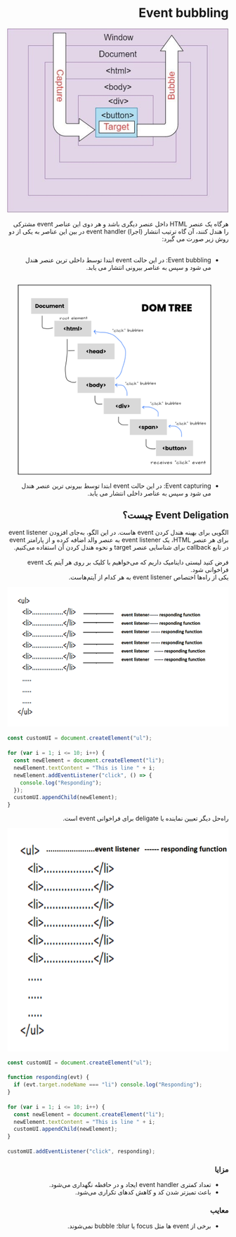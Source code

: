 <h1 dir="rtl">
Event bubbling
</h1>

<div align="center">
  
![Event bubbling](https://raw.githubusercontent.com/hosseinimh/javascript-tutorial/main/assets/event_bubbling.jpg)
</div>

<div dir="rtl">
هرگاه یک عنصر HTML داخل عنصر دیگری باشد و هر دوی این عناصر event مشترکی را هندل کنند، آن گاه ترتیب انتشار (اجرا) event handler در بین این عناصر به یکی از دو روش زیر صورت می گیرد:

<br />	
<br />	
<ul dir="rtl">
<li>
Event bubbling: در این حالت event ابتدا توسط داخلی ترین عنصر هندل می شود و سپس به عناصر بیرونی انتشار می یابد.
		</li>
<br />	
<div align="center">

![Event bubbling](https://raw.githubusercontent.com/hosseinimh/javascript-tutorial/main/assets/event_bubbling.png)

</div>
	
<li>
Event capturing: در این حالت event ابتدا توسط بیرونی ترین عنصر هندل می شود و سپس به عناصر داخلی انتشار می یابد.
		</li>
	</ul>
</div>

<h2 dir="rtl">
Event Deligation چیست؟
</h2>

<div dir="rtl">
الگویی برای بهینه هندل کردن event هاست. در این الگو، به‌جای افزودن event listener برای هر عنصر HTML، یک event listener به عنصر والد اضافه کرده و از پارامتر event در تابع callback برای شناسایی عنصر target و نحوه هندل کردن آن استفاده می‌کنیم.
	<br/>
		<br/>
	فرض کنید لیستی داینامیک داریم که می‌خواهیم با کلیک بر روی هر آیتم یک event فراخوانی شود.
	<br/>
	یکی از راه‌ها اختصاص event listener به هر کدام از آیتم‌هاست.
</div>

<div align="center">
  
![Without event deligation](https://raw.githubusercontent.com/hosseinimh/javascript-tutorial/main/assets/without_event_deligation.png)
</div>

```js
const customUI = document.createElement("ul");

for (var i = 1; i <= 10; i++) {
  const newElement = document.createElement("li");
  newElement.textContent = "This is line " + i;
  newElement.addEventListener("click", () => {
    console.log("Responding");
  });
  customUI.appendChild(newElement);
}
```

<div dir="rtl">
راه‌حل دیگر تعیین نماینده یا deligate برای فراخوانی event است.
</div>

<div align="center">
  
![With event deligation](https://raw.githubusercontent.com/hosseinimh/javascript-tutorial/main/assets/with_event_deligation.png)
</div>

```js
const customUI = document.createElement("ul");

function responding(evt) {
  if (evt.target.nodeName === "li") console.log("Responding");
}

for (var i = 1; i <= 10; i++) {
  const newElement = document.createElement("li");
  newElement.textContent = "This is line " + i;
  customUI.appendChild(newElement);
}

customUI.addEventListener("click", responding);
```

<h3 dir="rtl">
مزایا
</h3>

<ul dir="rtl">
	<li>تعداد کمتری event handler ایجاد و در حافظه نگهداری می‌شود.</li>
		<li>باعث تمیزتر شدن کد و کاهش کدهای تکراری می‌شود.</li>
</ul>

<h3 dir="rtl">
معایب
</h3>

<ul dir="rtl">
	<li>برخی از event ها مثل focus یا blur؛ bubble نمی‌شوند.</li>
</ul>
